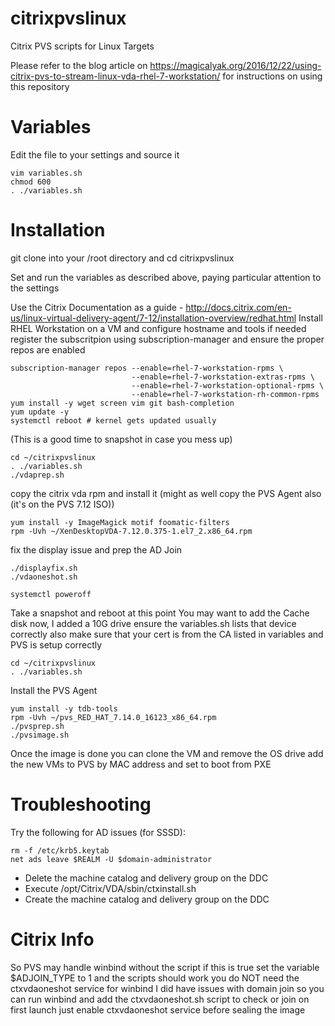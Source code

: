 # citrixpvslinux
Citrix PVS scripts for Linux Targets

Please refer to the blog article on https://magicalyak.org/2016/12/22/using-citrix-pvs-to-stream-linux-vda-rhel-7-workstation/
for instructions on using this repository

# Variables
Edit the file to your settings and source it

```
vim variables.sh
chmod 600
. ./variables.sh
```

# Installation
git clone into your /root directory and cd citrixpvslinux

Set and run the variables as described above, paying particular attention to the settings

Use the Citrix Documentation as a guide - http://docs.citrix.com/en-us/linux-virtual-delivery-agent/7-12/installation-overview/redhat.html
Install RHEL Workstation on a VM and configure hostname and tools if needed
register the subscritpion using subscription-manager and ensure the proper repos are enabled

```
subscription-manager repos --enable=rhel-7-workstation-rpms \
                           --enable=rhel-7-workstation-extras-rpms \
                           --enable=rhel-7-workstation-optional-rpms \
                           --enable=rhel-7-workstation-rh-common-rpms
yum install -y wget screen vim git bash-completion
yum update -y
systemctl reboot # kernel gets updated usually
```
(This is a good time to snapshot in case you mess up)

```
cd ~/citrixpvslinux
. ./variables.sh
./vdaprep.sh
```

copy the citrix vda rpm and install it (might as well copy the PVS Agent also (it's on the PVS 7.12 ISO))
```
yum install -y ImageMagick motif foomatic-filters
rpm -Uvh ~/XenDesktopVDA-7.12.0.375-1.el7_2.x86_64.rpm
```

fix the display issue and prep the AD Join
```
./displayfix.sh
./vdaoneshot.sh

systemctl poweroff
```

Take a snapshot and reboot at this point
You may want to add the Cache disk now, I added a 10G drive
ensure the variables.sh lists that device correctly
also make sure that your cert is from the CA listed in variables
and PVS is setup correctly
```
cd ~/citrixpvslinux
. ./variables.sh
```
Install the PVS Agent

```
yum install -y tdb-tools
rpm -Uvh ~/pvs_RED_HAT_7.14.0_16123_x86_64.rpm
./pvsprep.sh
./pvsimage.sh
```
Once the image is done you can clone the VM and remove the OS drive
add the new VMs to PVS by MAC address and set to boot from PXE

# Troubleshooting
Try the following for AD issues (for SSSD):
```
rm -f /etc/krb5.keytab
net ads leave $REALM -U $domain-administrator
```
* Delete the machine catalog and delivery group on the DDC
* Execute /opt/Citrix/VDA/sbin/ctxinstall.sh
* Create the machine catalog and delivery group on the DDC

# Citrix Info
So PVS may handle winbind without the script if this is true
set the variable $ADJOIN_TYPE to 1 and the scripts should work
you do NOT need the ctxvdaoneshot service for winbind
I did have issues with domain join so you can run winbind and
add the ctxvdaoneshot.sh script to check or join on first launch
just enable ctxvdaoneshot service before sealing the image
